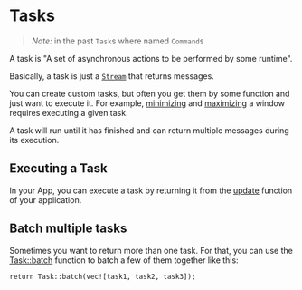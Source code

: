 # Tasks
> *Note:* in the past `Task`s where named `Command`s

A task is "A set of asynchronous actions to be performed by some runtime".

Basically, a task is just a [`Stream`](https://docs.rs/futures/latest/futures/stream/trait.Stream.html) that returns messages.

You can create custom tasks, but often you get them by some function and just want to execute it. 
For example, [minimizing](https://docs.rs/iced/latest/iced/window/fn.minimize.html) and [maximizing](https://docs.rs/iced/latest/iced/window/fn.maximize.html) a window requires executing a given task.

A task will run until it has finished and can return multiple messages during its execution.

## Executing a Task
In your App, you can execute a task by returning it from the [update](https://docs.rs/iced/latest/iced/application/trait.Update.html) function of your application.

## Batch multiple tasks
Sometimes you want to return more than one task. 
For that, you can use the [Task::batch](https://docs.rs/iced/latest/iced/task/struct.Task.html#method.batch) function to batch a few of them together like this:
```rust,ignore
return Task::batch(vec![task1, task2, task3]);
```
